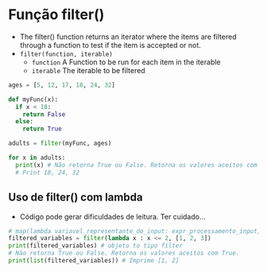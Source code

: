 # Função filter()
- The filter() function returns an iterator where the items are filtered through a function to test if the item is accepted or not.
- `filter(function, iterable)`
    - `function`	A Function to be run for each item in the iterable
    - `iterable`	The iterable to be filtered

```python
ages = [5, 12, 17, 18, 24, 32]

def myFunc(x):
  if x < 18:
    return False
  else:
    return True

adults = filter(myFunc, ages)

for x in adults:
  print(x) # Não retorna True ou False. Retorna os valores aceitos com True. 
  # Print 18, 24, 32
```


## Uso de filter() com lambda
- Código pode gerar dificuldades de leitura. Ter cuidado...
```python 
# map(lambda variavel_representante_do_input: expr_processamento_input, iteravel_com_os_inputs_a_serem_usados)
filtered_variables = filter(lambda x : x <= 2, [1, 2, 3])
print(filtered_variables) # objeto to tipo filter
# Não retorna True ou False. Retorna os valores aceitos com True. 
print(list(filtered_variables)) # Imprime [1, 2]
```
